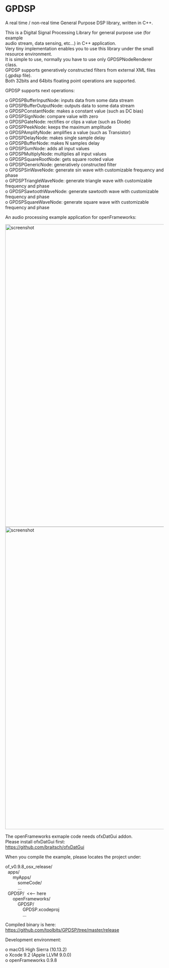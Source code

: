 # GPDSP
A real time / non-real time General Purpose DSP library, written in C++.  

This is a Digital Signal Processing Library for general purpose use (for example  
audio stream, data sensing, etc...) in C++ application.  
Very tiny implementation enables you to use this library under the small resource environment.  
It is simple to use, normally you have to use only GPDSPNodeRenderer class.  
GPDSP supports generatively constructed filters from external XML files (.gpdsp file).  
Both 32bits and 64bits floating point operations are supported.  

GPDSP supports next operations:  

o GPDSPBufferInputNode: inputs data from some data stream  
o GPDSPBufferOutputNode: outputs data to some data stream  
o GPDSPConstantNode: makes a constant value (such as DC bias)  
o GPDSPSignNode: compare value with zero  
o GPDSPGateNode: rectifies or clips a value (such as Diode)  
o GPDSPPeekNode: keeps the maximum amplitude  
o GPDSPAmplifyNode: amplifies a value (such as Transistor)  
o GPDSPDelayNode: makes single sample delay  
o GPDSPBufferNode: makes N samples delay  
o GPDSPSumNode: adds all input values  
o GPDSPMultiplyNode: multiplies all input values  
o GPDSPSquareRootNode: gets square rooted value  
o GPDSPGenericNode: generatively constructed filter  
o GPDSPSinWaveNode: generate sin wave with customizable frequency and phase  
o GPDSPTriangleWaveNode: generate triangle wave with customizable frequency and phase  
o GPDSPSawtoothWaveNode: generate sawtooth wave with customizable frequency and phase  
o GPDSPSquareWaveNode: generate square wave with customizable frequency and phase  

An audio processing example application for openFrameworks:  

<img width="960" alt="screenshot" src="https://user-images.githubusercontent.com/1215065/34465894-81f435d0-ef05-11e7-87c9-2b2a71bf8f4b.png">
<img width="960" alt="screenshot" src="https://user-images.githubusercontent.com/1215065/34465895-8a913030-ef05-11e7-8f52-8da58918a265.png">

The openFrameworks exmaple code needs ofxDatGui addon.  
Please install ofxDatGui first:  
https://github.com/braitsch/ofxDatGui  

When you compile the example, please locates the project under:  

of_v0.9.8_osx_release/  
    apps/  
        myApps/  
            someCode/  
            ...  
    GPDSP/  <<-- here  
        openFrameworks/  
            GPDSP/  
                GPDSP.xcodeproj  
                ...  

Compiled binary is here:  
https://github.com/toolbits/GPDSP/tree/master/release  

Development environment:  

o macOS High Sierra (10.13.2)  
o Xcode 9.2 (Apple LLVM 9.0.0)  
o openFrameworks 0.9.8  
